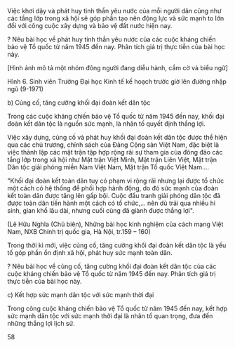 Việc khơi dậy và phát huy tinh thần yêu nước của mỗi người dân cũng như các tầng lớp trong xã hội sẽ góp phần tạo nên động lực và sức mạnh to lớn đối với công cuộc xây dựng và bảo vệ đất nước hiện nay.

? Nêu bài học về phát huy tinh thần yêu nước của các cuộc kháng chiến bảo vệ Tổ quốc từ năm 1945 đến nay. Phân tích giá trị thực tiễn của bài học này.

[Hình ảnh mô tả một nhóm đông người đang diễu hành, cầm cờ và biểu ngữ]

Hình 6. Sinh viên Trường Đại học Kinh tế kế hoạch trước giờ lên đường nhập ngũ (9-1971)

b) Củng cố, tăng cường khối đại đoàn kết dân tộc

Trong các cuộc kháng chiến bảo vệ Tổ quốc từ năm 1945 đến nay, khối đại đoàn kết dân tộc là nguồn sức mạnh, là nhân tố quyết định thắng lợi.

Việc xây dựng, củng cố và phát huy khối đại đoàn kết dân tộc được thể hiện qua các chủ trương, chính sách của Đảng Cộng sản Việt Nam, đặc biệt là việc thành lập các mặt trận tập hợp rộng rãi sự tham gia của đông đảo các tầng lớp trong xã hội như Mặt trận Việt Minh, Mặt trận Liên Việt, Mặt trận Dân tộc giải phóng miền Nam Việt Nam, Mặt trận Tổ quốc Việt Nam....

"Khối đại đoàn kết toàn dân tuy có phạm vi rộng rãi nhưng lại được tổ chức một cách có hệ thống để phối hợp hành động, do đó sức mạnh của đoàn kết toàn dân được tăng lên gấp bội. Cuộc đấu tranh giải phóng dân tộc đã được toàn dân tiến hành một cách có tổ chức,... nên dù trải qua nhiều hi sinh, gian khổ lâu dài, nhưng cuối cùng đã giành được thắng lợi".

(Lê Hữu Nghĩa (Chủ biên), Những bài học kinh nghiệm của cách mạng Việt Nam, NXB Chính trị quốc gia, Hà Nội, tr.159 – 160)

Trong thời kì mới, việc củng cố, tăng cường khối đại đoàn kết dân tộc là yếu tố góp phần ổn định xã hội, phát huy sức mạnh toàn dân.

? Nêu bài học về củng cố, tăng cường khối đại đoàn kết dân tộc của các cuộc kháng chiến bảo vệ Tổ quốc từ năm 1945 đến nay. Phân tích giá trị thực tiễn của bài học này.

c) Kết hợp sức mạnh dân tộc với sức mạnh thời đại

Trong công cuộc kháng chiến bảo vệ Tổ quốc từ năm 1945 đến nay, kết hợp sức mạnh dân tộc với sức mạnh thời đại là nhân tố quan trọng, đưa đến những thắng lợi lịch sử.

58
